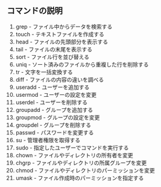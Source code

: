 ## コマンドの説明

1. grep - ファイル中からデータを検索する
1. touch - テキストファイルを作成する
1. head - ファイルの先頭部分を表示する
1. tail - ファイルの末尾を表示する
1. sort - ファイル行を並び替える
1. uniq - ソート済みのファイルから重複した行を削除する
1. tr - 文字を一括変換する
1. diff - ファイルの内容の違いを調べる
1. useradd - ユーザーを追加する
1. usermod - ユーザーの設定を変更
1. userdel - ユーザーを削除する
1. groupadd - グループを追加する
1. groupmod - グループの設定を変更
1. groupdel - グループを削除する
1. passwd - パスワードを変更する
1. su - 管理者権限を取得する
1. sudo - 指定したユーザーでコマンドを実行する
1. chown - ファイルやディレクトリの所有者を変更
1. chgrp - ファイルやディレクトリの所属グループを変更
1. chmod - ファイルやディレクトリのパーミッションを変更
1. umask -  ファイル作成時のパーミッションを指定する
